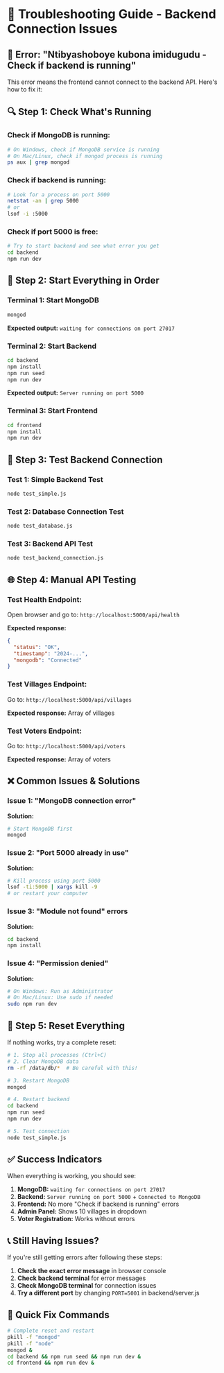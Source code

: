 # 🔧 Troubleshooting Guide - Backend Connection Issues

## 🚨 **Error: "Ntibyashoboye kubona imidugudu - Check if backend is running"**

This error means the frontend cannot connect to the backend API. Here's how to fix it:

## 🔍 **Step 1: Check What's Running**

### **Check if MongoDB is running:**
```bash
# On Windows, check if MongoDB service is running
# On Mac/Linux, check if mongod process is running
ps aux | grep mongod
```

### **Check if backend is running:**
```bash
# Look for a process on port 5000
netstat -an | grep 5000
# or
lsof -i :5000
```

### **Check if port 5000 is free:**
```bash
# Try to start backend and see what error you get
cd backend
npm run dev
```

## 🚀 **Step 2: Start Everything in Order**

### **Terminal 1: Start MongoDB**
```bash
mongod
```
**Expected output:** `waiting for connections on port 27017`

### **Terminal 2: Start Backend**
```bash
cd backend
npm install
npm run seed
npm run dev
```
**Expected output:** `Server running on port 5000`

### **Terminal 3: Start Frontend**
```bash
cd frontend
npm install
npm run dev
```

## 🧪 **Step 3: Test Backend Connection**

### **Test 1: Simple Backend Test**
```bash
node test_simple.js
```

### **Test 2: Database Connection Test**
```bash
node test_database.js
```

### **Test 3: Backend API Test**
```bash
node test_backend_connection.js
```

## 🌐 **Step 4: Manual API Testing**

### **Test Health Endpoint:**
Open browser and go to: `http://localhost:5000/api/health`

**Expected response:**
```json
{
  "status": "OK",
  "timestamp": "2024-...",
  "mongodb": "Connected"
}
```

### **Test Villages Endpoint:**
Go to: `http://localhost:5000/api/villages`

**Expected response:** Array of villages

### **Test Voters Endpoint:**
Go to: `http://localhost:5000/api/voters`

**Expected response:** Array of voters

## ❌ **Common Issues & Solutions**

### **Issue 1: "MongoDB connection error"**
**Solution:**
```bash
# Start MongoDB first
mongod
```

### **Issue 2: "Port 5000 already in use"**
**Solution:**
```bash
# Kill process using port 5000
lsof -ti:5000 | xargs kill -9
# or restart your computer
```

### **Issue 3: "Module not found" errors**
**Solution:**
```bash
cd backend
npm install
```

### **Issue 4: "Permission denied"**
**Solution:**
```bash
# On Windows: Run as Administrator
# On Mac/Linux: Use sudo if needed
sudo npm run dev
```

## 🔄 **Step 5: Reset Everything**

If nothing works, try a complete reset:

```bash
# 1. Stop all processes (Ctrl+C)
# 2. Clear MongoDB data
rm -rf /data/db/*  # Be careful with this!

# 3. Restart MongoDB
mongod

# 4. Restart backend
cd backend
npm run seed
npm run dev

# 5. Test connection
node test_simple.js
```

## ✅ **Success Indicators**

When everything is working, you should see:

1. **MongoDB:** `waiting for connections on port 27017`
2. **Backend:** `Server running on port 5000` + `Connected to MongoDB`
3. **Frontend:** No more "Check if backend is running" errors
4. **Admin Panel:** Shows 10 villages in dropdown
5. **Voter Registration:** Works without errors

## 📞 **Still Having Issues?**

If you're still getting errors after following these steps:

1. **Check the exact error message** in browser console
2. **Check backend terminal** for error messages
3. **Check MongoDB terminal** for connection issues
4. **Try a different port** by changing `PORT=5001` in backend/server.js

## 🎯 **Quick Fix Commands**

```bash
# Complete reset and restart
pkill -f "mongod"
pkill -f "node"
mongod &
cd backend && npm run seed && npm run dev &
cd frontend && npm run dev &
```
